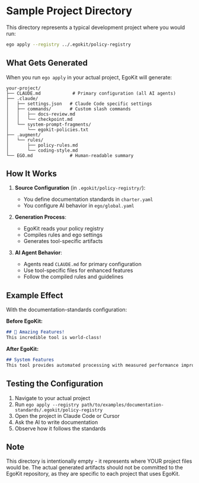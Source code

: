 # Sample Project Directory

This directory represents a typical development project where you would run:

```bash
ego apply --registry ../.egokit/policy-registry
```

## What Gets Generated

When you run `ego apply` in your actual project, EgoKit will generate:

```
your-project/
├── CLAUDE.md            # Primary configuration (all AI agents)
├── .claude/
│   ├── settings.json   # Claude Code specific settings
│   ├── commands/       # Custom slash commands
│   │   ├── docs-review.md
│   │   └── checkpoint.md
│   └── system-prompt-fragments/
│       └── egokit-policies.txt
├── .augment/
│   └── rules/
│       ├── policy-rules.md
│       └── coding-style.md
└── EGO.md              # Human-readable summary
```

## How It Works

1. **Source Configuration** (in `.egokit/policy-registry/`):
   - You define documentation standards in `charter.yaml`
   - You configure AI behavior in `ego/global.yaml`

2. **Generation Process**:
   - EgoKit reads your policy registry
   - Compiles rules and ego settings
   - Generates tool-specific artifacts

3. **AI Agent Behavior**:
   - Agents read `CLAUDE.md` for primary configuration
   - Use tool-specific files for enhanced features
   - Follow the compiled rules and guidelines

## Example Effect

With the documentation-standards configuration:

**Before EgoKit:**
```markdown
## 🚀 Amazing Features!
This incredible tool is world-class! 
```

**After EgoKit:**
```markdown
## System Features
This tool provides automated processing with measured performance improvements.
```

## Testing the Configuration

1. Navigate to your actual project
2. Run `ego apply --registry path/to/examples/documentation-standards/.egokit/policy-registry`
3. Open the project in Claude Code or Cursor
4. Ask the AI to write documentation
5. Observe how it follows the standards

## Note

This directory is intentionally empty - it represents where YOUR project files would be. The actual generated artifacts should not be committed to the EgoKit repository, as they are specific to each project that uses EgoKit.